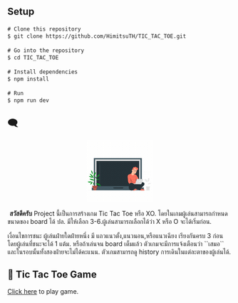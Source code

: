 ## Setup

```
# Clone this repository
$ git clone https://github.com/HimitsuTH/TIC_TAC_TOE.git

# Go into the repository
$ cd TIC_TAC_TOE

# Install dependencies
$ npm install

# Run
$ npm run dev

```

## :left_speech_bubble:

<p align="center" style="margin-bottom:5px; ">
    <img
  src="./public/image1.gif"
  alt="image"
  title="image coding"
  style="display: inline-block; margin: 0 auto; max-width: 300px">
</p>

<p> <strong style=" margin-left:5px">สวัสดีครับ</strong>  Project นี้เป็นการสร้างเกม Tic Tac Toe หรือ XO. โดยในเกมผู้เล่นสามารถกำหนดขนาดของ board ได้ ปล. มีให้เลือก 3-6.ผู้เล่นสามารถเลือกได้ว่า X หรือ O จะได้เริ่มก่อน. 
</p>
<p>เงื่อนไขการชนะ ผู้เล่นฝ่ายใดฝ่ายหนึ่ง มี แถวแนวตั้ง,แนวนอน,หรือแนวเฉียง เรียงกันครบ 3 ก่อน โดยผู้เล่นที่ชนะจะได้ 1 แต้ม. หรือถ้าเล่นจน board เต็มแล้ว ตัวเกมจะมีการแจ้งเตือนว่า ``เสมอ`` และในรอบนั้นทั้งสองฝ่ายจะไม่ได้คะแนน.  
ตัวเกมสามารถดู history การเดินในแต่ละตาของผู้เล่นได้.</p>

## :link: Tic Tac Toe Game

<a  href="https://xo-practice.netlify.app/" target="_blank" rel="noreferrer"> Click here</a> to play game.
